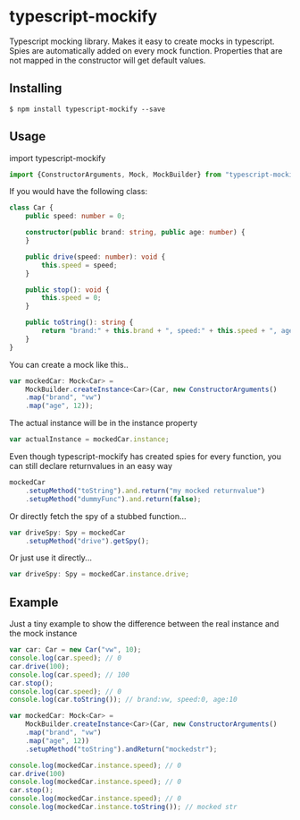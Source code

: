 typescript-mockify
===================

Typescript mocking library. Makes it easy to create mocks in typescript. Spies are automatically added on every mock function. Properties that are not mapped in the constructor will get default values.

Installing
-----------------------

    $ npm install typescript-mockify --save

Usage
-----------------------

import typescript-mockify

```typescript
import {ConstructorArguments, Mock, MockBuilder} from "typescript-mockify";
```

If  you would have the following class:

```typescript
class Car {
    public speed: number = 0;

    constructor(public brand: string, public age: number) {
    }

    public drive(speed: number): void {
        this.speed = speed;
    }

    public stop(): void {
        this.speed = 0;
    }

    public toString(): string {
        return "brand:" + this.brand + ", speed:" + this.speed + ", age:" + this.age;
    }
}
```

You can create a mock like this..

```typescript
var mockedCar: Mock<Car> =
    MockBuilder.createInstance<Car>(Car, new ConstructorArguments()
    .map("brand", "vw")
    .map("age", 12));
```

The actual instance will be in the instance property

```typescript
var actualInstance = mockedCar.instance;
```

Even though typescript-mockify has created spies for every function, you can still declare returnvalues in an easy way

```typescript
mockedCar
    .setupMethod("toString").and.return("my mocked returnvalue")
    .setupMethod("dummyFunc").and.return(false);
```

Or directly fetch the spy of a stubbed function...

```typescript
var driveSpy: Spy = mockedCar
    .setupMethod("drive").getSpy();
```

Or just use it directly...

```typescript
var driveSpy: Spy = mockedCar.instance.drive;
```

## Example

Just a tiny example to show the difference between the real instance and the mock instance

```typescript
var car: Car = new Car("vw", 10);
console.log(car.speed); // 0
car.drive(100);
console.log(car.speed); // 100
car.stop();
console.log(car.speed); // 0
console.log(car.toString()); // brand:vw, speed:0, age:10

var mockedCar: Mock<Car> =
    MockBuilder.createInstance<Car>(Car, new ConstructorArguments()
    .map("brand", "vw")
    .map("age", 12))
    .setupMethod("toString").andReturn("mockedstr");

console.log(mockedCar.instance.speed); // 0
car.drive(100)
console.log(mockedCar.instance.speed); // 0
car.stop();
console.log(mockedCar.instance.speed); // 0
console.log(mockedCar.instance.toString()); // mocked str
```
